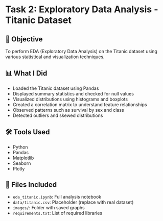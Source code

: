 # Task 2: Exploratory Data Analysis - Titanic Dataset

## 📌 Objective
To perform EDA (Exploratory Data Analysis) on the Titanic dataset using various statistical and visualization techniques.

## 📊 What I Did
- Loaded the Titanic dataset using Pandas
- Displayed summary statistics and checked for null values
- Visualized distributions using histograms and boxplots
- Created a correlation matrix to understand feature relationships
- Observed patterns such as survival by sex and class
- Detected outliers and skewed distributions

## 🛠 Tools Used
- Python
- Pandas
- Matplotlib
- Seaborn
- Plotly

## 📁 Files Included
- `eda_titanic.ipynb`: Full analysis notebook
- `data/titanic.csv`: Placeholder (replace with real dataset)
- `images/`: Folder with saved graphs
- `requirements.txt`: List of required libraries


